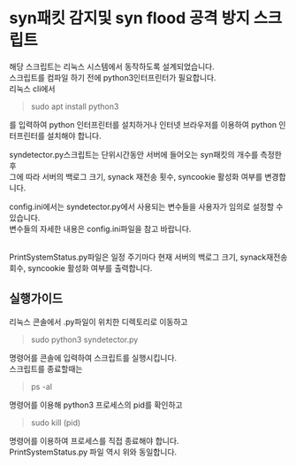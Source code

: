 
# syn패킷 감지및 syn flood 공격 방지 스크립트
해당 스크립트는 리눅스 시스템에서 동작하도록 설계되었습니다.  
스크립트를 컴파일 하기 전에 python3인터프린터가 필요합니다.  
리눅스 cli에서

> sudo apt install python3

를 입력하여 python 인터프린터를 설치하거나
인터넷 브라우저를 이용하여 python 인터프린터를 설치해야 합니다.

syndetector.py스크립트는 단위시간동안 서버에 들어오는 syn패킷의 개수를 측정한 후  
그에 따라 서버의 백로그 크기, synack 재전송 횟수, syncookie 활성화 여부를 변경합니다. 
  
config.ini에서는 syndetector.py에서 사용되는 변수들을 사용자가 임의로 설정할 수 있습니다.  
변수들의 자세한 내용은 config.ini파일을 참고 바랍니다.  



</br>
PrintSystemStatus.py파일은  
일정 주기마다 현재 서버의 백로그 크기, synack재전송 회수, syncookie 활성화 여부를 출력합니다.  </br>

## 실행가이드

리눅스 콘솔에서 .py파일이 위치한 디렉토리로 이동하고 </br>
> sudo python3 syndetector.py </br>

명령어를 콘솔에 입력하여 스크립트를 실행시킵니다. </br>
스크립트를 종료할때는</br>
> ps -al </br>

명령어를 이용해 python3 프로세스의 pid를 확인하고 </br>

> sudo kill (pid) </br>

명령어를 이용하여 프로세스를 직접 종료해야 합니다. </br>
PrintSystemStatus.py 파일 역시 위와 동일합니다.
